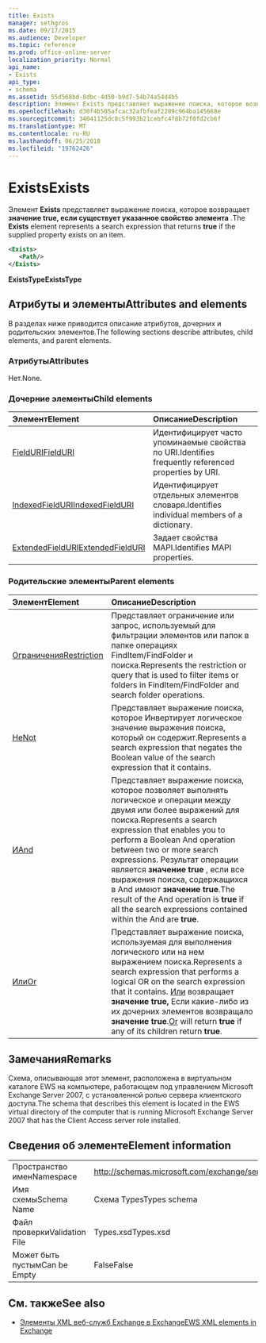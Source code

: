 ```yaml
---
title: Exists
manager: sethgros
ms.date: 09/17/2015
ms.audience: Developer
ms.topic: reference
ms.prod: office-online-server
localization_priority: Normal
api_name:
- Exists
api_type:
- schema
ms.assetid: 55d568bd-8dbc-4d50-b9d7-54b74a54d4b5
description: Элемент Exists представляет выражение поиска, которое возвращает значение true, если задано указанное свойство элемента.
ms.openlocfilehash: d30f4b505afcac32afbfeaf2289c964ba145668e
ms.sourcegitcommit: 34041125dc8c5f993b21cebfc4f8b72f0fd2cb6f
ms.translationtype: MT
ms.contentlocale: ru-RU
ms.lasthandoff: 06/25/2018
ms.locfileid: "19762426"
---
```

# <a name="exists"></a><span data-ttu-id="44544-103">Exists</span><span class="sxs-lookup"><span data-stu-id="44544-103">Exists</span></span>

<span data-ttu-id="44544-104">Элемент **Exists** представляет выражение поиска, которое возвращает **значение true, если существует указанное свойство элемента** .</span><span class="sxs-lookup"><span data-stu-id="44544-104">The **Exists** element represents a search expression that returns **true** if the supplied property exists on an item.</span></span> 
  
```xml
<Exists>
   <Path/>
</Exists>
```

 <span data-ttu-id="44544-105">**ExistsType**</span><span class="sxs-lookup"><span data-stu-id="44544-105">**ExistsType**</span></span>
## <a name="attributes-and-elements"></a><span data-ttu-id="44544-106">Атрибуты и элементы</span><span class="sxs-lookup"><span data-stu-id="44544-106">Attributes and elements</span></span>

<span data-ttu-id="44544-107">В разделах ниже приводится описание атрибутов, дочерних и родительских элементов.</span><span class="sxs-lookup"><span data-stu-id="44544-107">The following sections describe attributes, child elements, and parent elements.</span></span>
  
### <a name="attributes"></a><span data-ttu-id="44544-108">Атрибуты</span><span class="sxs-lookup"><span data-stu-id="44544-108">Attributes</span></span>

<span data-ttu-id="44544-109">Нет.</span><span class="sxs-lookup"><span data-stu-id="44544-109">None.</span></span>
  
### <a name="child-elements"></a><span data-ttu-id="44544-110">Дочерние элементы</span><span class="sxs-lookup"><span data-stu-id="44544-110">Child elements</span></span>

|<span data-ttu-id="44544-111">**Элемент**</span><span class="sxs-lookup"><span data-stu-id="44544-111">**Element**</span></span>|<span data-ttu-id="44544-112">**Описание**</span><span class="sxs-lookup"><span data-stu-id="44544-112">**Description**</span></span>|
|:-----|:-----|
|[<span data-ttu-id="44544-113">FieldURI</span><span class="sxs-lookup"><span data-stu-id="44544-113">FieldURI</span></span>](fielduri.md) <br/> |<span data-ttu-id="44544-114">Идентифицирует часто упоминаемые свойства по URI.</span><span class="sxs-lookup"><span data-stu-id="44544-114">Identifies frequently referenced properties by URI.</span></span>  <br/> |
|[<span data-ttu-id="44544-115">IndexedFieldURI</span><span class="sxs-lookup"><span data-stu-id="44544-115">IndexedFieldURI</span></span>](indexedfielduri.md) <br/> |<span data-ttu-id="44544-116">Идентифицирует отдельных элементов словаря.</span><span class="sxs-lookup"><span data-stu-id="44544-116">Identifies individual members of a dictionary.</span></span>  <br/> |
|[<span data-ttu-id="44544-117">ExtendedFieldURI</span><span class="sxs-lookup"><span data-stu-id="44544-117">ExtendedFieldURI</span></span>](extendedfielduri.md) <br/> |<span data-ttu-id="44544-118">Задает свойства MAPI.</span><span class="sxs-lookup"><span data-stu-id="44544-118">Identifies MAPI properties.</span></span>  <br/> |
   
### <a name="parent-elements"></a><span data-ttu-id="44544-119">Родительские элементы</span><span class="sxs-lookup"><span data-stu-id="44544-119">Parent elements</span></span>

|<span data-ttu-id="44544-120">**Элемент**</span><span class="sxs-lookup"><span data-stu-id="44544-120">**Element**</span></span>|<span data-ttu-id="44544-121">**Описание**</span><span class="sxs-lookup"><span data-stu-id="44544-121">**Description**</span></span>|
|:-----|:-----|
|[<span data-ttu-id="44544-122">Ограничения</span><span class="sxs-lookup"><span data-stu-id="44544-122">Restriction</span></span>](restriction.md) <br/> |<span data-ttu-id="44544-123">Представляет ограничение или запрос, используемый для фильтрации элементов или папок в папке операциях FindItem/FindFolder и поиска.</span><span class="sxs-lookup"><span data-stu-id="44544-123">Represents the restriction or query that is used to filter items or folders in FindItem/FindFolder and search folder operations.</span></span>  <br/> |
|[<span data-ttu-id="44544-124">Не</span><span class="sxs-lookup"><span data-stu-id="44544-124">Not</span></span>](not.md) <br/> |<span data-ttu-id="44544-125">Представляет выражение поиска, которое Инвертирует логическое значение выражения поиска, который он содержит.</span><span class="sxs-lookup"><span data-stu-id="44544-125">Represents a search expression that negates the Boolean value of the search expression that it contains.</span></span>  <br/> |
|[<span data-ttu-id="44544-126">И</span><span class="sxs-lookup"><span data-stu-id="44544-126">And</span></span>](and.md) <br/> |<span data-ttu-id="44544-127">Представляет выражение поиска, которое позволяет выполнять логическое и операции между двумя или более выражений для поиска.</span><span class="sxs-lookup"><span data-stu-id="44544-127">Represents a search expression that enables you to perform a Boolean And operation between two or more search expressions.</span></span> <span data-ttu-id="44544-128">Результат операции является **значение true** , если все выражения поиска, содержащихся в And имеют **значение true**.</span><span class="sxs-lookup"><span data-stu-id="44544-128">The result of the And operation is **true** if all the search expressions contained within the And are **true**.</span></span>  <br/> |
|[<span data-ttu-id="44544-129">Или</span><span class="sxs-lookup"><span data-stu-id="44544-129">Or</span></span>](or.md) <br/> |<span data-ttu-id="44544-130">Представляет выражение поиска, используемая для выполнения логического или на нем выражением поиска.</span><span class="sxs-lookup"><span data-stu-id="44544-130">Represents a search expression that performs a logical OR on the search expression that it contains.</span></span> <span data-ttu-id="44544-131">[Или](or.md) возвращает **значение true,** Если какие-либо из их дочерних элементов возвращало **значение true**.</span><span class="sxs-lookup"><span data-stu-id="44544-131">[Or](or.md) will return **true** if any of its children return **true**.</span></span>  <br/> |
   
## <a name="remarks"></a><span data-ttu-id="44544-132">Замечания</span><span class="sxs-lookup"><span data-stu-id="44544-132">Remarks</span></span>

<span data-ttu-id="44544-133">Схема, описывающая этот элемент, расположена в виртуальном каталоге EWS на компьютере, работающем под управлением Microsoft Exchange Server 2007, с установленной ролью сервера клиентского доступа.</span><span class="sxs-lookup"><span data-stu-id="44544-133">The schema that describes this element is located in the EWS virtual directory of the computer that is running Microsoft Exchange Server 2007 that has the Client Access server role installed.</span></span>
  
## <a name="element-information"></a><span data-ttu-id="44544-134">Сведения об элементе</span><span class="sxs-lookup"><span data-stu-id="44544-134">Element information</span></span>

|||
|:-----|:-----|
|<span data-ttu-id="44544-135">Пространство имен</span><span class="sxs-lookup"><span data-stu-id="44544-135">Namespace</span></span>  <br/> |http://schemas.microsoft.com/exchange/services/2006/types  <br/> |
|<span data-ttu-id="44544-136">Имя схемы</span><span class="sxs-lookup"><span data-stu-id="44544-136">Schema Name</span></span>  <br/> |<span data-ttu-id="44544-137">Схема Types</span><span class="sxs-lookup"><span data-stu-id="44544-137">Types schema</span></span>  <br/> |
|<span data-ttu-id="44544-138">Файл проверки</span><span class="sxs-lookup"><span data-stu-id="44544-138">Validation File</span></span>  <br/> |<span data-ttu-id="44544-139">Types.xsd</span><span class="sxs-lookup"><span data-stu-id="44544-139">Types.xsd</span></span>  <br/> |
|<span data-ttu-id="44544-140">Может быть пустым</span><span class="sxs-lookup"><span data-stu-id="44544-140">Can be Empty</span></span>  <br/> |<span data-ttu-id="44544-141">False</span><span class="sxs-lookup"><span data-stu-id="44544-141">False</span></span>  <br/> |
   
## <a name="see-also"></a><span data-ttu-id="44544-142">См. также</span><span class="sxs-lookup"><span data-stu-id="44544-142">See also</span></span>



- [<span data-ttu-id="44544-143">Элементы XML веб-служб Exchange в Exchange</span><span class="sxs-lookup"><span data-stu-id="44544-143">EWS XML elements in Exchange</span></span>](ews-xml-elements-in-exchange.md)

